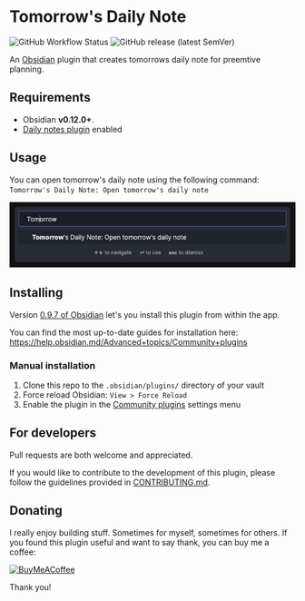 # Tomorrow's Daily Note

![GitHub Workflow Status](https://img.shields.io/github/workflow/status/frankolson/obsidian-tomorrows-daily-note/Release%20Build?logo=github&style=for-the-badge) ![GitHub release (latest SemVer)](https://img.shields.io/github/v/release/frankolson/obsidian-tomorrows-daily-note?style=for-the-badge&sort=semver)

An [Obsidian](https://obsidian.md/) plugin that creates tomorrows daily note for preemtive planning.

## Requirements

- Obsidian **v0.12.0+**.
- [Daily notes plugin](https://help.obsidian.md/Plugins/Daily+notes) enabled

## Usage

You can open tomorrow's daily note using the following command: `Tomorrow's Daily Note: Open tomorrow's daily note`

![Mind Map Preview Command](/docs/images/open-tomorrows-daily-note-command-preview.png)

## Installing

Version [0.9.7 of Obsidian](https://forum.obsidian.md/t/obsidian-release-v0-9-7-insider-build/7628) let's you install this plugin from within the app.

You can find the most up-to-date guides for installation here: https://help.obsidian.md/Advanced+topics/Community+plugins

### Manual installation

1. Clone this repo to the `.obsidian/plugins/` directory of your vault
2. Force reload Obsidian: `View > Force Reload`
3. Enable the plugin in the [Community plugins](https://help.obsidian.md/Advanced+topics/Community+plugins) settings menu

## For developers
Pull requests are both welcome and appreciated.

If you would like to contribute to the development of this plugin, please follow the guidelines provided in [CONTRIBUTING.md](CONTRIBUTING.md).

## Donating

I really enjoy building stuff. Sometimes for myself, sometimes for others. If you found this plugin useful and want to say thank, you can buy me a coffee:

[<img src="https://cdn.buymeacoffee.com/buttons/v2/default-violet.png" alt="BuyMeACoffee" width="100">](https://www.buymeacoffee.com/willolson)

Thank you!
